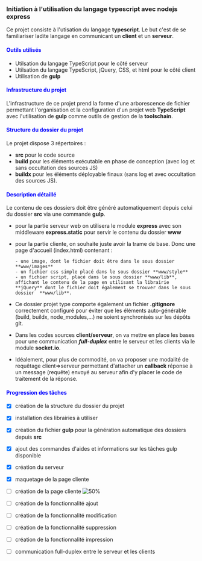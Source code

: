 ### Initiation à l'utilisation du langage typescript avec nodejs express

Ce projet consiste à l'utisation du langage **typescript**. Le but c'est de se familiariser ladite langage en communicant un **client** et un **serveur**.

<h4 style="color:#0000ff">Outils utilisés</h4>

- Utilsation du langage TypeScript pour le côté serveur
- Utilsation du langage TypeScript, jQuery, CSS, et html pour le côté client
- Utilisation de **gulp**

<h4 style="color:#0000ff">Infrastructure du projet</h4>

L'infrastructure de ce projet prend la forme d'une arborescence de fichier permettant l'organisation et la configuration d'un projet web **TypeScript** avec l'utilisation de **gulp** comme outils de gestion de la **toolschain**.

<h4 style="color:#0000ff">Structure du dossier du projet</h4>

Le projet dispose 3 répertoires : 
- **src** pour le code source
- **build** pour les éléments exécutable en phase de conception (avec log et sans occultation des sources JS)
- **buildx** pour les éléments déployable finaux (sans log et avec occultation des sources JS). 

<h4 style="color:#0000ff">Description détaillé</h4>

Le contenu de ces dossiers doit être généré automatiquement depuis celui du dossier **src** via une commande **gulp**.
- pour la partie serveur web on utilisera le module **express** avec son middleware **express.static** pour servir le contenu du dossier **www**
- pour la partie cliente, on souhaite juste avoir la trame de base. Donc une page d'accueil (index.html) contenant : <br>

      - une image, dont le fichier doit être dans le sous dossier **www/images**
      - un fichier css simple placé dans le sous dossier **www/style**
      - un fichier script, placé dans le sous dossier **www/lib**, affichant le contenu de la page en utilisant la librairie **jQuery** dont le fichier doit également se trouver dans le sous dossier  **www/lib**.

- Ce dossier projet type comporte également un fichier **.gitignore** correctement configuré pour éviter que les éléments auto-générable (build, buildx, node_modules,...) ne soient synchronisés sur les dépôts git. 
- Dans les codes sources **client/serveur**, on va mettre en place les bases pour une communication _**full-duplex**_ entre le serveur et les clients via le module **socket.io**. 
- Idéalement, pour plus de commodité, on va proposer une modalité de requêtage client=>serveur permettant d'attacher un **callback** réponse à un message (requête) envoyé au serveur afin d'y placer le code de traitement de la réponse.  

<h4 style="color:#0000ff">Progression des tâches</h4>

- [x] création de la structure du dossier du projet
- [x] installation des librairies à utiliser
- [x] création du fichier **gulp** pour  la génération automatique des dossiers depuis **src**
- [x] ajout des commandes d'aides et informations sur les tâches gulp disponible
- [x] création du serveur
- [x] maquetage de la page cliente
- [ ] création de la page cliente ![50%](https://progress-bar.dev/50)
- [ ] création de la fonctionnalité ajout
- [ ] création de la fonctionnalité modification
- [ ] création de la fonctionnalité suppression
- [ ] création de la fonctionnalité impression
- [ ] communication full-duplex entre le serveur et les clients

